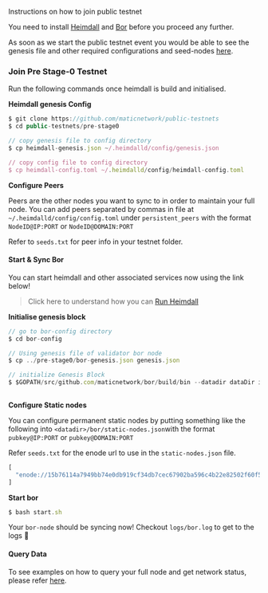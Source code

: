Instructions on how to join public testnet

You need to install [Heimdall](https://docs.matic.network/staking/heimdall/install-heimdall) and [Bor](https://docs.matic.network/staking/install-bor) before you proceed any further. 

As soon as we start the public testnet event you would be able to see the genesis file and other required configurations and seed-nodes [here](https://github.com/maticnetwork/public-testnets).

### Join Pre Stage-0 Testnet

Run the following commands once heimdall is build and initialised.

**Heimdall genesis Config**

```js
$ git clone https://github.com/maticnetwork/public-testnets
$ cd public-testnets/pre-stage0

// copy genesis file to config directory
$ cp heimdall-genesis.json ~/.heimdalld/config/genesis.json 

// copy config file to config directory
$ cp heimdall-config.toml ~/.heimdalld/config/heimdall-config.toml

```

**Configure Peers**

Peers are the other nodes you want to sync to in order to maintain your full node. You can add peers separated by commas in file at `~/.heimdalld/config/config.toml` under `persistent_peers` with the format `NodeID@IP:PORT` or `NodeID@DOMAIN:PORT` 

Refer to `seeds.txt` for peer info in your testnet folder.

#### Start & Sync Bor

You can start heimdall and other associated services now using the link below! 

> Click here to understand how you can [Run Heimdall](https://docs.matic.network/staking/heimdall/run-heimdall)

**Initialise genesis block**

```js
// go to bor-config directory
$ cd bor-config

// Using genesis file of validator bor node
$ cp ../pre-stage0/bor-genesis.json genesis.json 

// initialize Genesis Block
$ $GOPATH/src/github.com/maticnetwork/bor/build/bin --datadir dataDir init genesis.json 
 
 ```

**Configure Static nodes**

You can configure permanent static nodes by putting something like the following into `<datadir>/bor/static-nodes.json`with the format `pubkey@IP:PORT` or `pubkey@DOMAIN:PORT`

Refer `seeds.txt` for the enode url to use in the `static-nodes.json` file.

```js
[
  "enode://15b76114a7949bb74e0db919cf34db7cec67902ba596c4b22e82502f60f5d21d0d10c61e0db6bf0b2bfa5a358356aba38107a4f533a908c4463a928047a3b83a@34.202.53.230:30303"
]
```

**Start bor**

```js
$ bash start.sh

```

Your `bor-node` should be syncing now! Checkout `logs/bor.log` to get to the logs 🤩

#### Query Data

To see examples on how to query your full node and get network status, please refer [here](http://34.196.40.122:1317/swagger-ui/#/).


